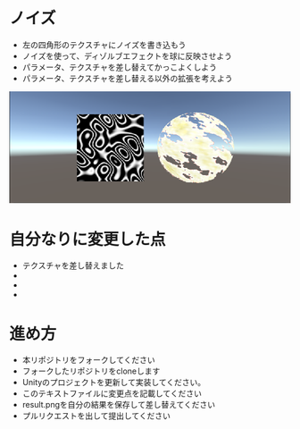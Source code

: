 # ノイズ

* 左の四角形のテクスチャにノイズを書き込もう
* ノイズを使って、ディゾルブエフェクトを球に反映させよう
* パラメータ、テクスチャを差し替えてかっこよくしよう
* パラメータ、テクスチャを差し替える以外の拡張を考えよう

![結果画像](result_after.png)

# 自分なりに変更した点

- テクスチャを差し替えました
- 
-
-

# 進め方

- 本リポジトリをフォークしてください
- フォークしたリポジトリをcloneします
- Unityのプロジェクトを更新して実装してください。
- このテキストファイルに変更点を記載してください
- result.pngを自分の結果を保存して差し替えてください
- プルリクエストを出して提出してください
